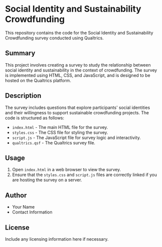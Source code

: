 # Social Identity and Sustainability Crowdfunding

This repository contains the code for the Social Identity and Sustainability Crowdfunding survey conducted using Qualtrics.

## Summary

This project involves creating a survey to study the relationship between social identity and sustainability in the context of crowdfunding. The survey is implemented using HTML, CSS, and JavaScript, and is designed to be hosted on the Qualtrics platform.

## Description

The survey includes questions that explore participants' social identities and their willingness to support sustainable crowdfunding projects. The code is structured as follows:

- `index.html` - The main HTML file for the survey.
- `styles.css` - The CSS file for styling the survey.
- `script.js` - The JavaScript file for survey logic and interactivity.
- `qualtrics.qsf` - The Qualtrics survey file.

## Usage

1. Open `index.html` in a web browser to view the survey.
2. Ensure that the `styles.css` and `script.js` files are correctly linked if you are hosting the survey on a server.

## Author

- Your Name
- Contact Information

## License

Include any licensing information here if necessary.
